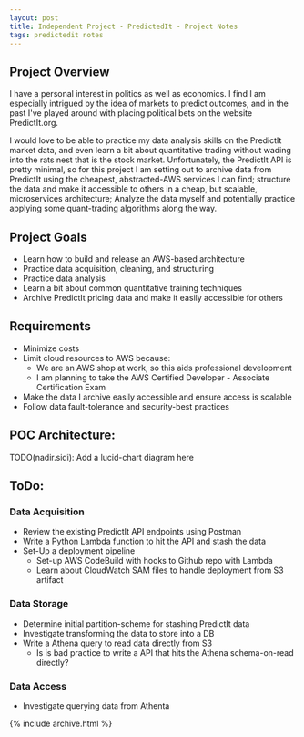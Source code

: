 ```yaml
---
layout: post
title: Independent Project - PredictedIt - Project Notes
tags: predictedit notes
---
```


## Project Overview
I have a personal interest in politics as well as economics. I find I am
especially intrigued by the idea of markets to predict outcomes, and in the
past I've played around with placing political bets on the website PredictIt.org.

I would love to be able to practice my data analysis skills on the PredictIt
market data, and even learn a bit about quantitative trading without wading
into the rats nest that is the stock market. Unfortunately, the PredictIt API is pretty
minimal, so for this project I am setting out to archive data from PredictIt using the cheapest, abstracted-AWS services I can find; structure the data and make it accessible to others in a cheap,
but scalable, microservices architecture; Analyze the data myself and potentially practice
applying some quant-trading algorithms along the way.

## Project Goals
* Learn how to build and release an AWS-based architecture
* Practice data acquisition, cleaning, and structuring
* Practice data analysis
* Learn a bit about common quantitative training techniques
* Archive PredictIt pricing data and make it easily accessible for others

## Requirements
* Minimize costs
* Limit cloud resources to AWS because:
  + We are an AWS shop at work, so this aids professional development
  + I am planning to take the AWS Certified Developer - Associate Certification Exam
* Make the data I archive easily accessible and ensure access is scalable
* Follow data fault-tolerance and security-best practices

## POC Architecture:

TODO(nadir.sidi): Add a lucid-chart diagram here

## ToDo:

### Data Acquisition
* Review the existing PredictIt API endpoints using Postman
* Write a Python Lambda function to hit the API and stash the data
* Set-Up a deployment pipeline
  + Set-up AWS CodeBuild with hooks to Github repo with Lambda
  + Learn about CloudWatch SAM files to handle deployment from S3 artifact

### Data Storage
* Determine initial partition-scheme for stashing PredictIt data
* Investigate transforming the data to store into a DB
* Write a Athena query to read data directly from S3
  + Is is bad practice to write a API that hits the Athena schema-on-read directly?

### Data Access
* Investigate querying data from Athenta

{% include archive.html %}
